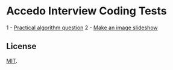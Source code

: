 # Accedo Interview Coding Tests

1 - [Practical algorithm question](https://github.com/Andrsrz/accedo/blob/master/accedo.js)
2 - [Make an image slideshow](https://github.com/Andrsrz/accedo/tree/master/slideshow)

## License
[MIT](https://github.com/Andrsrz/accedo/tree/master/LICENSE).
